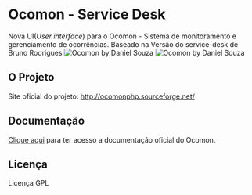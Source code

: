 Ocomon - Service Desk
=====================

Nova UI(*User interface*) para o Ocomon - Sistema de monitoramento e gerenciamento de ocorrências.
Baseado na Versão do service-desk de Bruno Rodrigues
![Ocomon by Daniel Souza][1]
![Ocomon by Daniel Souza][2]

## O Projeto
Site oficial do projeto: http://ocomonphp.sourceforge.net/

## Documentação
<a href="http://sourceforge.net/apps/mediawiki/ocomonphp/index.php?title=Main_Page"> Clique aqui</a> para ter acesso a documentação oficial do Ocomon.

## Licença
Licença GPL

  [1]: http://www.yiptelecom.com.br/image01.png
  [2]: http://www.yiptelecom.com.br/image02.png
